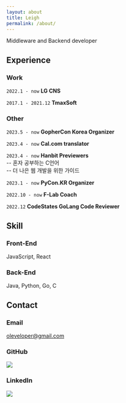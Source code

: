 ```yaml
---
layout: about
title: Leigh
permalink: /about/
---
```


Middleware and Backend developer

## Experience
### Work

`2022.1 - now`
__LG CNS__

`2017.1 - 2021.12`
__TmaxSoft__

### Other

`2023.5 - now`
__GopherCon Korea Organizer__

`2023.4 - now`
__Cal.com translator__

`2023.4 - now`
__Hanbit Previewers__   
-- 혼자 공부하는 C언어   
-- 더 나은 웹 개발을 위한 가이드

`2023.1 - now`
__PyCon.KR Organizer__

`2022.10 - now`
__F-Lab Coach__

`2022.12`
__CodeStates GoLang Code Reviewer__


## Skill
### Front-End
JavaScript, React

### Back-End
Java, Python, Go, C


## Contact

### Email
oleveloper@gmail.com
### GitHub
<a href="https://github.com/oleveloper"><img src="https://img.shields.io/badge/github-181717?logo=github&logoColor=white"></a>
### LinkedIn
<a href="https://www.linkedin.com/in/oleveloper/"><img src="https://img.shields.io/badge/linkedin-0A66C2?logo=linkedin&logoColor=white"></a>

<!-- Cal floating-popup embed code begins -->
<script type="text/javascript">
(function (C, A, L) { let p = function (a, ar) { a.q.push(ar); }; let d = C.document; C.Cal = C.Cal || function () { let cal = C.Cal; let ar = arguments; if (!cal.loaded) { cal.ns = {}; cal.q = cal.q || []; d.head.appendChild(d.createElement("script")).src = A; cal.loaded = true; } if (ar[0] === L) { const api = function () { p(api, arguments); }; const namespace = ar[1]; api.q = api.q || []; typeof namespace === "string" ? (cal.ns[namespace] = api) && p(api, ar) : p(cal, ar); return; } p(cal, ar); }; })(window, "https://app.cal.com/embed/embed.js", "init");
Cal("init", {origin:"https://app.cal.com"});

Cal("floatingButton", {"calLink":"--lye/1hour","buttonText":"Coffee Chat"});
Cal("ui", {"styles":{"branding":{"brandColor":"#000000"}},"hideEventTypeDetails":false});
</script>
<!-- Cal floating-popup embed code ends -->
